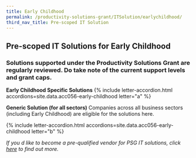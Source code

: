 ```yaml
---
title: Early Childhood
permalink: /productivity-solutions-grant/ITSolution/earlychildhood/
third_nav_title: Pre-scoped IT Solution
---
```


## Pre-scoped IT Solutions for Early Childhood

### Solutions supported under the Productivity Solutions Grant are regularly reviewed. Do take note of the current support levels and grant caps.

**Early Childhood Specific Solutions**
{% include letter-accordion.html accordions=site.data.acc056-early-childhood letter="a" %}

**Generic Solution (for all sectors)**
Companies across all business sectors (including Early Childhood) are eligible for the solutions here.

{% include letter-accordion.html accordions=site.data.acc056-early-childhood letter="b" %}

_If you d like to become a pre-qualified vendor for PSG IT solutions, click <a target='_blank' href='https://www.imda.gov.sg/icmvendors' >here</a> to find out more._